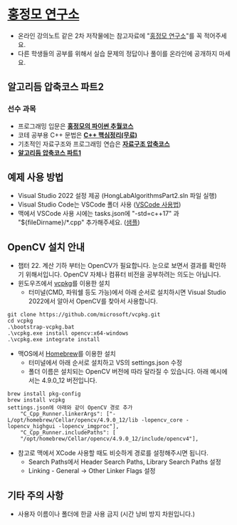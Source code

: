 # [홍정모 연구소](https://honglab.co.kr/)

- 온라인 강의노트 같은 2차 저작물에는 참고자료에 "[홍정모 연구소](https://honglab.co.kr/)"를 꼭 적어주세요.
- 다른 학생들의 공부를 위해서 실습 문제의 정답이나 풀이를 온라인에 공개하지 마세요.

## 알고리듬 압축코스 파트2

### 선수 과목
- 프로그래밍 입문은 **[홍정모의 파이썬 추월코스](https://honglab.co.kr/courses/python)**
- 코테 공부용 C++ 문법은 **[C++ 핵심정리(무료)](https://honglab.co.kr/courses/cppsummary)**
- 기초적인 자료구조와 프로그래밍 연습은 **[자료구조 압축코스](https://honglab.co.kr/courses/data-structures)**
- **[알고리듬 압축코스 파트1](https://honglab.co.kr/courses/algorithms)**

## 예제 사용 방법
- Visual Studio 2022 설정 제공 (HongLabAlgorithmsPart2.sln 파일 실행)
- Visual Studio Code는 VSCode 폴더 사용 ([VSCode 사용법](https://youtu.be/uDq7woPOZ_A?si=3qoGEBENHcFFOttB))
- 맥에서 VSCode 사용 시에는 tasks.json에 "-std=c++17" 과 "${fileDirname}/*.cpp" 추가해주세요. ([샘플](https://github.com/HongLabInc/HongLabCppSummary/blob/main/.vscode_mac/tasks.json))

## OpenCV 설치 안내
- 챕터 22. 계산 기하 부터는 OpenCV가 필요합니다. 눈으로 보면서 결과를 확인하기 위해서입니다. OpenCV 자체나 컴퓨터 비전을 공부하려는 의도는 아닙니다.
- 윈도우즈에서 [vcpkg](https://learn.microsoft.com/en-us/vcpkg/get_started/get-started-vs?pivots=shell-powershell)를 이용한 설치
  - 터미널(CMD, 파워쉘 등도 가능)에서 아래 순서로 설치하시면 Visual Studio 2022에서 알아서 OpenCV를 찾아서 사용합니다.
```
git clone https://github.com/microsoft/vcpkg.git
cd vcpkg
.\bootstrap-vcpkg.bat
.\vcpkg.exe install opencv:x64-windows
.\vcpkg.exe integrate install
```

- 맥OS에서 [Homebrew](https://brew.sh/)를 이용한 설치
  - 터미널에서 아래 순서로 설치하고 VS의 settings.json 수정
  - 폴더 이름은 설치되는 OpenCV 버전에 따라 달라질 수 있습니다. 아래 예시에서는 4.9.0_12 버전입니다.
```
brew install pkg-config
brew install vcpkg
settings.json에 아래와 같이 OpenCV 경로 추가
    "C_Cpp_Runner.linkerArgs": ["-L/opt/homebrew/Cellar/opencv/4.9.0_12/lib -lopencv_core -lopencv_highgui -lopencv_imgproc"],
    "C_Cpp_Runner.includePaths": [
    "/opt/homebrew/Cellar/opencv/4.9.0_12/include/opencv4"],
```

- 참고로 맥에서 XCode 사용할 때도 비슷하게 경로를 설정해주시면 됩니다.
  - Search Paths에서 Header Search Paths, Library Search Paths 설정
  - Linking - General -> Other Linker Flags 설정


## 기타 주의 사항
- 사용자 이름이나 폴더에 한글 사용 금지 (시간 낭비 방지 차원입니다.)

